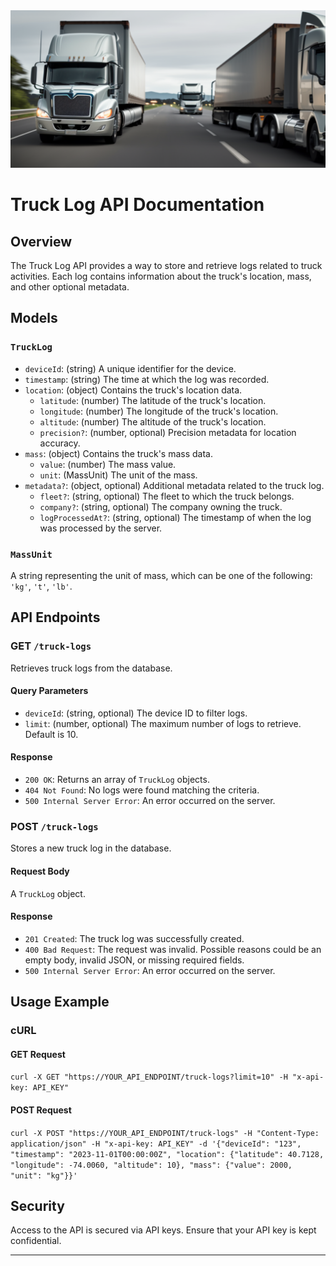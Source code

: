 <div style="object-fit:cover; width:100%; margin-bottom:16px;"><img src="./banner.png"></div>

Truck Log API Documentation
===========================

Overview
--------

The Truck Log API provides a way to store and retrieve logs related to truck activities. Each log contains information about the truck's location, mass, and other optional metadata.

Models
------

### `TruckLog`

*   `deviceId`: (string) A unique identifier for the device.
*   `timestamp`: (string) The time at which the log was recorded.
*   `location`: (object) Contains the truck's location data.
    *   `latitude`: (number) The latitude of the truck's location.
    *   `longitude`: (number) The longitude of the truck's location.
    *   `altitude`: (number) The altitude of the truck's location.
    *   `precision?`: (number, optional) Precision metadata for location accuracy.
*   `mass`: (object) Contains the truck's mass data.
    *   `value`: (number) The mass value.
    *   `unit`: (MassUnit) The unit of the mass.
*   `metadata?`: (object, optional) Additional metadata related to the truck log.
    *   `fleet?`: (string, optional) The fleet to which the truck belongs.
    *   `company?`: (string, optional) The company owning the truck.
    *   `logProcessedAt?`: (string, optional) The timestamp of when the log was processed by the server.

### `MassUnit`

A string representing the unit of mass, which can be one of the following: `'kg'`, `'t'`, `'lb'`.

API Endpoints
-------------

### GET `/truck-logs`

Retrieves truck logs from the database.

#### Query Parameters

*   `deviceId`: (string, optional) The device ID to filter logs.
*   `limit`: (number, optional) The maximum number of logs to retrieve. Default is 10.

#### Response

*   `200 OK`: Returns an array of `TruckLog` objects.
*   `404 Not Found`: No logs were found matching the criteria.
*   `500 Internal Server Error`: An error occurred on the server.

### POST `/truck-logs`

Stores a new truck log in the database.

#### Request Body

A `TruckLog` object.

#### Response

*   `201 Created`: The truck log was successfully created.
*   `400 Bad Request`: The request was invalid. Possible reasons could be an empty body, invalid JSON, or missing required fields.
*   `500 Internal Server Error`: An error occurred on the server.

Usage Example
-------------

### cURL

#### GET Request

`curl -X GET "https://YOUR_API_ENDPOINT/truck-logs?limit=10" -H "x-api-key: API_KEY"`

#### POST Request


`curl -X POST "https://YOUR_API_ENDPOINT/truck-logs" -H "Content-Type: application/json" -H "x-api-key: API_KEY" -d '{"deviceId": "123", "timestamp": "2023-11-01T00:00:00Z", "location": {"latitude": 40.7128, "longitude": -74.0060, "altitude": 10}, "mass": {"value": 2000, "unit": "kg"}}'`

Security
--------

Access to the API is secured via API keys. Ensure that your API key is kept confidential.

**************************

